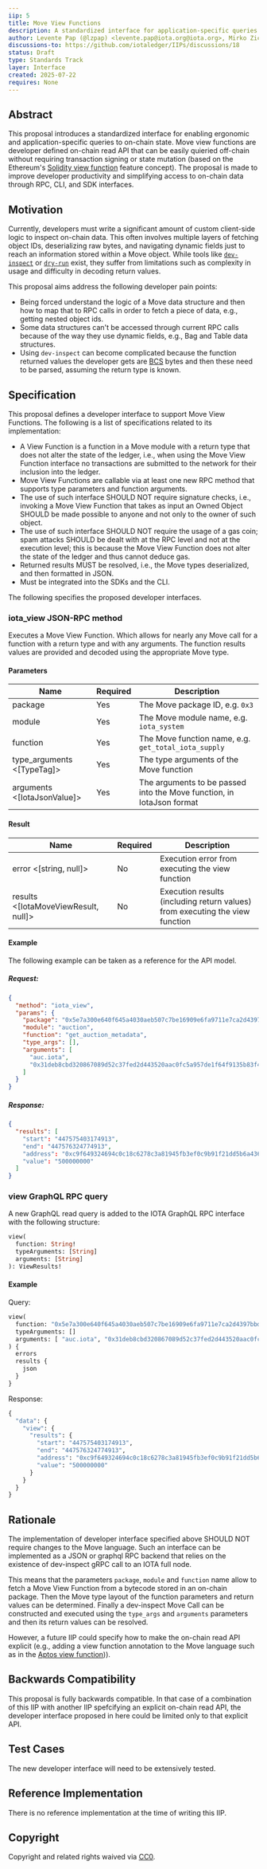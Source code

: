 ```yaml
---
iip: 5
title: Move View Functions
description: A standardized interface for application-specific queries to on-chain state
author: Levente Pap (@lzpap) <levente.pap@iota.org@iota.org>, Mirko Zichichi (@miker83z) <mirko.zichichi@iota.org@iota.org>
discussions-to: https://github.com/iotaledger/IIPs/discussions/18
status: Draft
type: Standards Track
layer: Interface
created: 2025-07-22
requires: None
---
```


## Abstract

This proposal introduces a standardized interface for enabling ergonomic and application-specific queries to on-chain state. Move view functions are developer defined on-chain read API that can be easily quieried off-chain without requiring transaction signing or state mutation (based on the Ethereum's [Solidity view function](https://docs.soliditylang.org/en/latest/contracts.html#view-functions) feature concept). The proposal is made to improve developer productivity and simplifying access to on-chain data through RPC, CLI, and SDK interfaces.



## Motivation

Currently, developers must write a significant amount of custom client-side logic to inspect on-chain data. This often involves multiple layers of fetching object IDs, deserializing raw bytes, and navigating dynamic fields just to reach an information stored within a Move object. While tools like [`dev-inspect`](https://docs.iota.org/iota-api-ref#iota_devinspecttransactionblock) or [`dry-run`](https://docs.iota.org/iota-api-ref#iota_dryruntransactionblock) exist, they suffer from limitations such as complexity in usage and difficulty in decoding return values.

This proposal aims address the following developer pain points:

- Being forced understand the logic of a Move data structure and then how to map that to RPC calls in order to fetch a piece of data, e.g., getting nested object ids.
- Some data structures can't be accessed through current RPC calls because of the way they use dynamic fields, e.g., Bag and Table data structures.
- Using `dev-inspect` can become complicated because the function returned values the developer gets are [BCS](https://docs.iota.org/ts-sdk/bcs) bytes and then these need to be parsed, assuming the return type is known.

## Specification

This proposal defines a developer interface to support Move View Functions. The following is a list of specifications related to its implementation:

- A View Function is a function in a Move module with a return type that does not alter the state of the ledger, i.e., when using the Move View Function interface no transactions are submitted to the network for their inclusion into the ledger.
- Move View Functions are callable via at least one new RPC method that supports type parameters and function arguments.
- The use of such interface SHOULD NOT require signature checks, i.e., invoking a Move View Function that takes as input an Owned Object SHOULD be made possible to anyone and not only to the owner of such object.
- The use of such interface SHOULD NOT require the usage of a gas coin; spam attacks SHOULD be dealt with at the RPC level and not at the execution level; this is because the Move View Function does not alter the state of the ledger and thus cannot deduce gas.
- Returned results MUST be resolved, i.e., the Move types deserialized, and then formatted in JSON.
- Must be integrated into the SDKs and the CLI.

The following specifies the proposed developer interfaces.

### iota_view JSON-RPC method

Executes a Move View Function. Which allows for nearly any Move call for a function with a return type and with any arguments. The function results values are provided and decoded using the appropriate Move type.

#### Parameters

| Name<Type>                     | Required | Description                                                           |
| ------------------------------ | -------- | --------------------------------------------------------------------- |
| package <ObjectID>             | Yes      | The Move package ID, e.g. `0x3`                                       |
| module <string>                | Yes      | The Move module name, e.g. `iota_system`                              |
| function <string>              | Yes      | The Move function name, e.g. `get_total_iota_supply`                  |
| type_arguments <[TypeTag]>     | Yes      | The type arguments of the Move function                               |
| arguments <[IotaJsonValue]>    | Yes      | The arguments to be passed into the Move function, in IotaJson format |

#### Result

| Name<Type>                                 | Required | Description                                                                 |
| ------------------------------------------ | -------- | --------------------------------------------------------------------------- |
| error <[string, null]>                     | No       | Execution error from executing the view function                            |
| results <[IotaMoveViewResult, null]>       | No       | Execution results (including return values) from executing the view function|

#### Example

The following example can be taken as a reference for the API model.

##### Request:

```json
{
  "method": "iota_view",
  "params": {
    "package": "0x5e7a300e640f645a4030aeb507c7be16909e6fa9711e7ca2d4397bbd967d5c50",
    "module": "auction",
    "function": "get_auction_metadata",
    "type_args": [],
    "arguments": [
      "auc.iota",
      "0x31deb8cbd320867089d52c37fed2d443520aac0fc5a957de1f64f9135b83f42b"
    ]
  }
}
```

##### Response:

```json
{
  "results": [
    "start": "447575403174913",
    "end": "447576324774913",
    "address": "0xc9f649324694c0c18c6278c3a81945fb3ef0c9b91f21dd5b6a4364447ee348df",
    "value": "500000000"
  ]
}
```

### view GraphQL RPC query

A new GraphQL read query is added to the IOTA GraphQL RPC interface with the following structure:

```graphql
view(
  function: String!
  typeArguments: [String]
  arguments: [String]
): ViewResults!
```

#### Example
Query:
```graphql
view(
  function: "0x5e7a300e640f645a4030aeb507c7be16909e6fa9711e7ca2d4397bbd967d5c50::auction::get_auction_metadata"
  typeArguments: []
  arguments: [ "auc.iota", "0x31deb8cbd320867089d52c37fed2d443520aac0fc5a957de1f64f9135b83f42b"]
) {
  errors
  results {
    json
  }
}
```
Response:
```graphql
{
  "data": {
    "view": {
      "results": {
        "start": "447575403174913",
        "end": "447576324774913",
        "address": "0xc9f649324694c0c18c6278c3a81945fb3ef0c9b91f21dd5b6a4364447ee348df",
        "value": "500000000"
      }
    }
  }
}
```


## Rationale

The implementation of developer interface specified above SHOULD NOT require changes to the Move language. Such an interface can be implemented as a JSON or graphql RPC backend that relies on the existence of dev-inspect gRPC call to an IOTA full node.

This means that the parameters `package`, `module` and `function` name allow to fetch a Move View Function from a bytecode stored in an on-chain package. Then the Move type layout of the function parameters and return values can be determined. Finally a dev-inspect Move Call can be constructed and executed using the `type_args` and `arguments` parameters and then its return values can be resolved.

However, a future IIP could specify how to make the on-chain read API explicit (e.g., adding a view function annotation to the Move language such as in the [Aptos view function](https://move-developers-dao.gitbook.io/aptos-move-by-example/advanced-concepts/view-functions))).

## Backwards Compatibility

This proposal is fully backwards compatible. In that case of a combination of this IIP with another IIP spefcifying an explicit on-chain read API, the developer interface proposed in here could be limited only to that explicit API.

## Test Cases

The new developer interface will need to be extensively tested.

## Reference Implementation

There is no reference implementation at the time of writing this IIP.

## Copyright

Copyright and related rights waived via [CC0](https://creativecommons.org/publicdomain/zero/1.0/).
